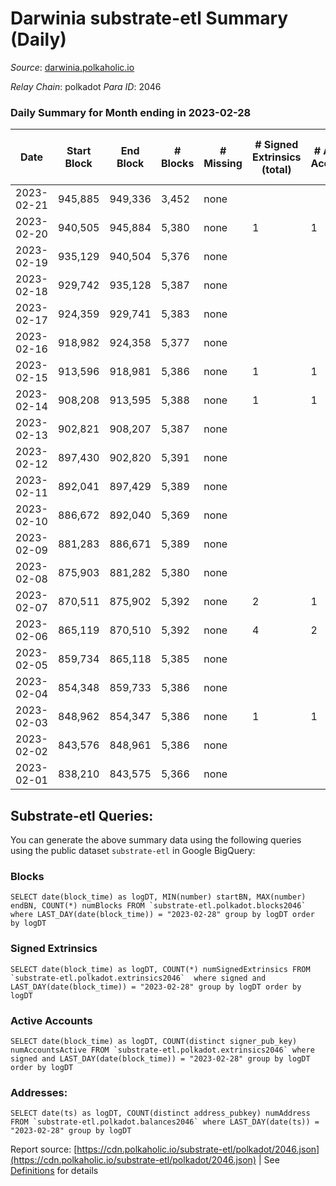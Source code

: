 # Darwinia substrate-etl Summary (Daily)

_Source_: [darwinia.polkaholic.io](https://darwinia.polkaholic.io)

*Relay Chain*: polkadot
*Para ID*: 2046



### Daily Summary for Month ending in 2023-02-28


| Date | Start Block | End Block | # Blocks | # Missing | # Signed Extrinsics (total) | # Active Accounts | # Addresses with Balances | # Events | # Transfers | # XCM Transfers In | # XCM Transfers Out |
| ---- | ----------- | --------- | -------- | --------- | --------------------------- | ----------------- | ------------------------- | -------- | ----------- | ------------------ | ------------------- |
| 2023-02-21 | 945,885 | 949,336 | 3,452 | none  |  |  |  | 6,906 |   |   |   |
| 2023-02-20 | 940,505 | 945,884 | 5,380 | none  | 1 | 1 | 22 | 10,833 | 61  |   |   |
| 2023-02-19 | 935,129 | 940,504 | 5,376 | none  |  |  | 22 | 10,755 |   |   |   |
| 2023-02-18 | 929,742 | 935,128 | 5,387 | none  |  |  | 22 | 10,777 |   |   |   |
| 2023-02-17 | 924,359 | 929,741 | 5,383 | none  |  |  | 22 | 10,769 |   |   |   |
| 2023-02-16 | 918,982 | 924,358 | 5,377 | none  |  |  | 22 | 10,757 |   |   |   |
| 2023-02-15 | 913,596 | 918,981 | 5,386 | none  | 1 | 1 | 22 | 10,842 | 61  |   | 1  |
| 2023-02-14 | 908,208 | 913,595 | 5,388 | none  | 1 | 1 | 22 | 10,846 | 61  |   | 1  |
| 2023-02-13 | 902,821 | 908,207 | 5,387 | none  |  |  | 22 | 10,777 |   |   |   |
| 2023-02-12 | 897,430 | 902,820 | 5,391 | none  |  |  | 22 | 10,785 |   |   |   |
| 2023-02-11 | 892,041 | 897,429 | 5,389 | none  |  |  | 22 | 10,781 |   |   |   |
| 2023-02-10 | 886,672 | 892,040 | 5,369 | none  |  |  | 22 | 10,741 |   |   |   |
| 2023-02-09 | 881,283 | 886,671 | 5,389 | none  |  |  | 22 | 10,781 |   |   |   |
| 2023-02-08 | 875,903 | 881,282 | 5,380 | none  |  |  | 22 | 10,763 |   |   |   |
| 2023-02-07 | 870,511 | 875,902 | 5,392 | none  | 2 | 1 | 22 | 10,924 | 122  |   | 2  |
| 2023-02-06 | 865,119 | 870,510 | 5,392 | none  | 4 | 2 | 22 | 11,064 | 244  | 1  | 4  |
| 2023-02-05 | 859,734 | 865,118 | 5,385 | none  |  |  | 22 | 10,773 |   |   |   |
| 2023-02-04 | 854,348 | 859,733 | 5,386 | none  |  |  | 22 | 10,775 |   |   |   |
| 2023-02-03 | 848,962 | 854,347 | 5,386 | none  | 1 | 1 | 22 | 10,845 | 61  |   | 1  |
| 2023-02-02 | 843,576 | 848,961 | 5,386 | none  |  |  | 22 | 10,775 |   |   |   |
| 2023-02-01 | 838,210 | 843,575 | 5,366 | none  |  |  | 22 | 10,735 |   |   |   |

## Substrate-etl Queries:
You can generate the above summary data using the following queries using the public dataset `substrate-etl` in Google BigQuery:


### Blocks
```
SELECT date(block_time) as logDT, MIN(number) startBN, MAX(number) endBN, COUNT(*) numBlocks FROM `substrate-etl.polkadot.blocks2046`  where LAST_DAY(date(block_time)) = "2023-02-28" group by logDT order by logDT
```


### Signed Extrinsics
```
SELECT date(block_time) as logDT, COUNT(*) numSignedExtrinsics FROM `substrate-etl.polkadot.extrinsics2046`  where signed and LAST_DAY(date(block_time)) = "2023-02-28" group by logDT order by logDT
```


### Active Accounts
```
SELECT date(block_time) as logDT, COUNT(distinct signer_pub_key) numAccountsActive FROM `substrate-etl.polkadot.extrinsics2046` where signed and LAST_DAY(date(block_time)) = "2023-02-28" group by logDT order by logDT
```


### Addresses:
```
SELECT date(ts) as logDT, COUNT(distinct address_pubkey) numAddress FROM `substrate-etl.polkadot.balances2046` where LAST_DAY(date(ts)) = "2023-02-28" group by logDT
```



Report source: [https://cdn.polkaholic.io/substrate-etl/polkadot/2046.json](https://cdn.polkaholic.io/substrate-etl/polkadot/2046.json) | See [Definitions](/DEFINITIONS.md) for details
